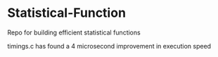 # Statistical-Function
Repo for building efficient statistical functions

timings.c has found a 4 microsecond improvement in execution speed
